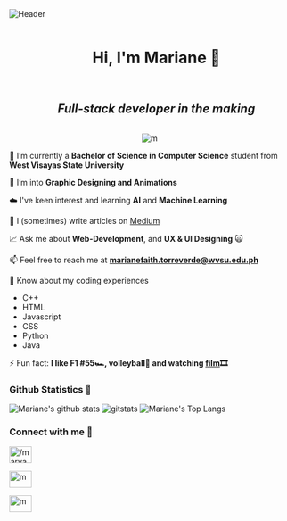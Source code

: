 <img align="center" alt="Header" src="https://i.pinimg.com/originals/24/43/94/244394c9d49240ab401438a3998a225e.jpg">

<!--h1 without bottom border-->
<div id="user-content-toc">
  <ul align="center">
    <summary><h1 style="display: inline-block">Hi, I'm Mariane 👋</h1></summary>
  </ul>
</div>

<!--h2 without bottom border-->
<div id="user-content-toc">
  <ul align="center">
    <summary><h2 style="display: inline-block"><i>Full-stack developer in the making</i></h2></summary>
  </ul>
</div>

<!--Profile Visits-->
<p align="center"> <img src="https://komarev.com/ghpvc/?username=m&label=Profile%20views&color=0e75b6&style=flat" alt="m" /> </p>

<!--Intro start-->
🌱 I’m currently a **Bachelor of Science in Computer Science** student from **West Visayas State University**

🔭 I’m into **Graphic Designing and Animations**
  
☁️ I've keen interest and learning **AI** and **Machine Learning**

📝 I (sometimes) write articles on [Medium](https://medium.com/@nbszbogu/)

📈 Ask me about **Web-Development**, and **UX & UI Designing** 🙀

📫 Feel free to reach me at **marianefaith.torreverde@wvsu.edu.ph**

📄 Know about my coding experiences
- C++
- HTML
- Javascript
- CSS
- Python
- Java

⚡ Fun fact: **I like F1 #55🏎️, volleyball🏐 and watching [film](https://letterboxd.com/maryanft/)🎞️**

<!--Intro end-->

### Github Statistics 🚀
![Mariane's github stats](https://github-readme-stats.vercel.app/api?username=marianeft&show_icons=true&theme=tokyonight)
<img src="https://github-readme-streak-stats.herokuapp.com/?user=marianeft&theme=tokyonight&layout=compact" alt="gitstats"/>
![Mariane's Top Langs](https://github-readme-stats.vercel.app/api/top-langs/?username=marianeft&theme=tokyonight&layout=compact)


### Connect with me 🧭

<a href="https://fb.com//maryantorreverde" target="blank"><img align="center" src="https://raw.githubusercontent.com/rahuldkjain/github-profile-readme-generator/master/src/images/icons/Social/facebook.svg" alt="/maryan" height="30" width="40" /></a>

<a href="https://instagram.com/maryanft" target="blank"><img align="center" src="https://raw.githubusercontent.com/rahuldkjain/github-profile-readme-generator/master/src/images/icons/Social/instagram.svg" alt="m" height="30" width="40" /></a>

<a href="https://discord.gg/ymdumzqrmuft" target="blank"><img align="center" src="https://raw.githubusercontent.com/rahuldkjain/github-profile-readme-generator/master/src/images/icons/Social/discord.svg" alt="m" height="30" width="40" /></a>
</p>
